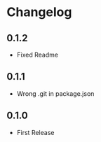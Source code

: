 # Changelog
## 0.1.2
- Fixed Readme

## 0.1.1
- Wrong .git in package.json

## 0.1.0
- First Release